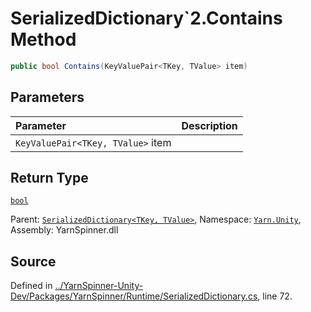 # SerializedDictionary`2.Contains Method


```csharp
public bool Contains(KeyValuePair<TKey, TValue> item)
```

## Parameters
|Parameter|Description|
|:---|:---|
|`KeyValuePair<TKey, TValue>` item||
## Return Type
[`bool`](https://docs.microsoft.com/dotnet/api/System.Boolean)


<div class="class-metadata">

Parent: [`SerializedDictionary<TKey, TValue>`](/api/csharp/yarn.unity/serializeddictionary-2.md), Namespace: [`Yarn.Unity`](/api/csharp/yarn.unity/README.md), Assembly: YarnSpinner.dll
</div>

## Source
Defined in [../YarnSpinner-Unity-Dev/Packages/YarnSpinner/Runtime/SerializedDictionary.cs](https://github.com/YarnSpinnerTool/YarnSpinner-Unity//blob/develop/Runtime/SerializedDictionary.cs#L72), line 72.
